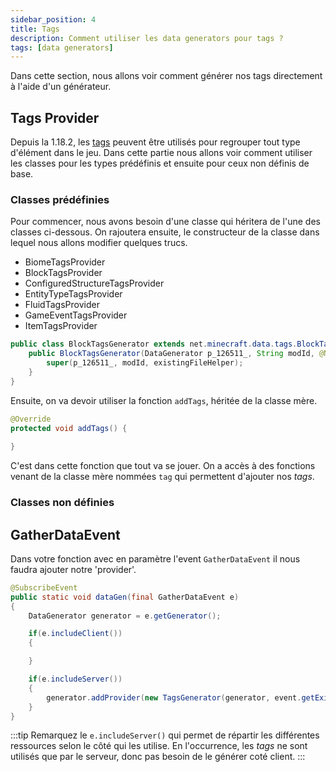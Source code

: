 ```yaml
---
sidebar_position: 4
title: Tags
description: Comment utiliser les data generators pour tags ?
tags: [data generators]
---
```


Dans cette section, nous allons voir comment générer nos tags directement à l'aide d'un générateur.

## Tags Provider

Depuis la 1.18.2, les [tags](../bases/resources/tags) peuvent être utilisés pour regrouper tout type d'élément dans le jeu. Dans cette partie nous allons voir comment utiliser les classes pour les types prédéfinis et ensuite pour ceux non définis de base.

### Classes prédéfinies

Pour commencer, nous avons besoin d'une classe qui héritera de l'une des classes ci-dessous. On rajoutera ensuite, le constructeur de la classe dans lequel nous allons modifier quelques trucs.

- BiomeTagsProvider
- BlockTagsProvider
- ConfiguredStructureTagsProvider
- EntityTypeTagsProvider
- FluidTagsProvider
- GameEventTagsProvider
- ItemTagsProvider

```java
public class BlockTagsGenerator extends net.minecraft.data.tags.BlockTagsProvider {
    public BlockTagsGenerator(DataGenerator p_126511_, String modId, @Nullable ExistingFileHelper existingFileHelper) {
        super(p_126511_, modId, existingFileHelper);
    }
}
```

Ensuite, on va devoir utiliser la fonction `addTags`, héritée de la classe mère.

```java
@Override
protected void addTags() {
    
}
```

C'est dans cette fonction que tout va se jouer. On a accès à des fonctions venant de la classe mère nommées `tag` qui permettent d'ajouter nos _tags_.

### Classes non définies



## GatherDataEvent

Dans votre fonction avec en paramètre l'event `GatherDataEvent` il nous
faudra ajouter notre 'provider'.

```java
@SubscribeEvent
public static void dataGen(final GatherDataEvent e)
{
    DataGenerator generator = e.getGenerator();

    if(e.includeClient())
    {

    }

    if(e.includeServer())
    {
        generator.addProvider(new TagsGenerator(generator, event.getExistingFileHelper()));
    }
}
```

:::tip
Remarquez le `e.includeServer()` qui permet de répartir les différentes
ressources selon le côté qui les utilise. En l'occurrence, les _tags_
ne sont utilisés que par le serveur, donc pas besoin de le générer coté client.
:::
